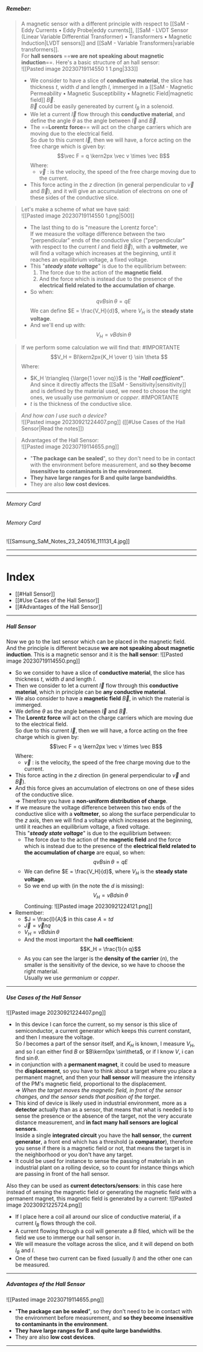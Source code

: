 ##### ***Remeber***:

> A magnetic sensor with a different principle with respect to [[SaM - Eddy Currents • Eddy Probe|eddy currents]], [[SaM - LVDT Sensor (Linear Variable Differential Transformer) • Transformers • Magnetic Induction|LVDT sensors]] and [[SaM - Variable Transformers|variable transformers]].<br>For **hall sensors** ==**we are not speaking about magnetic induction**==.
> Here's a basic structure of an hall sensor:<br>![[Pasted image 20230719114550 1 1.png|333]]
> - We consider to have a slice of **conductive material**, the slice has thickness $t$, width $d$ and length $l$, immerged in a [[SaM - Magnetic Permeability • Magnetic Susceptibility • Magnetic Field|magnetic field]] $\vec B$.<br>$\vec B$ could be easily genereated by current $I_B$ in a solenoid. 
> - We let a current $\vec I$ flow through this **conductive material**, and define the angle $\theta$ as the angle between $\vec I$ and $\vec B$.
> - The ==**Lorentz force**== will act on the charge carriers which are moving due to the electrical field.<br>So due to this current $\vec I$, then we will have, a force acting on the free charge which is given by:$$\vec F = q \kern2px \vec v \times \vec B$$Where:
> 	- $\vec v$ : is the velocity, the speed of the free charge moving due to the current.
> - This force acting in the $z$ direction (in general perpendicular to $\vec v$ and $\vec B$), and it will give an accumulation of electrons on one of these sides of the conductive slice.

> Let's make a scheme of what we have said:<br>![[Pasted image 20230719114550 1.png|500]]
> - The last thing to do is "measure the Lorentz force":<br>If we measure the voltage difference between the two "perpendicular" ends of the conductive slice ("perpendicular" with respect to the current $I$ and field $\vec B$), with a **voltmeter**, we will find a voltage which increases at the beginning, until it reaches an equilibrium voltage, a fixed voltage.
> - This "***steady state voltage***" is due to the equilibrium between:
> 	1. The force due to the action of the **magnetic field**.
> 	2. And the force which is instead due to the presence of the **electrical field related to the accumulation of charge**.
> - So when:$$qvB\sin\theta=qE$$We can define $E = \frac{V_H}{d}$, where $V_H$ is the **steady state voltage**.
> - And we'll end up with:$$V_H = v B d \sin\theta$$

> If we perform some calculation we will find that: #IMPORTANTE $$V_H = BI\kern2px{K_H \over t}  \sin \theta $$Where:
> 	- $K_H \triangleq {\large{1 \over nq}}$ is the "***Hall coefficient"***.<br>And since it directly affects the [[SaM - Sensitivity|sensitivity]] and is defined by the material used, we need to choose the right ones, we usually use *germanium* or *copper*. #IMPORTANTE 
> 	- $t$ is the thickness of the conductive slice.

> *And how can I use such a device?*<br>![[Pasted image 20230921224407.png]]
> ([[#Use Cases of the Hall Sensor|Read the notes]])

>Advantages of the Hall Sensor:<br>![[Pasted image 20230719114655.png]]
>- "**The package can be sealed**", so they don't need to be in contact with the environment before measurement, and **so they become insensitive to contaminants in the environment**.
>- **They have large ranges for B and quite large bandwidths**.
>- They are also **low cost devices**.

---
###### Memory Card
###### Memory Card
![[Samsung_SaM_Notes_23_240516_111131_4.jpg]]

---

---
# Index
- [[#Hall Sensor]]
- [[#Use Cases of the Hall Sensor]]
- [[#Advantages of the Hall Sensor]]

---
##### Hall Sensor
Now we go to the last sensor which can be placed in the magnetic field.
And the principle is different because **we are not speaking about magnetic induction**.
This is a magnetic sensor and it is the **hall sensor**:
![[Pasted image 20230719114550.png]]
- So we consider to have a slice of **conductive material**, the slice has thickness $t$, width $d$ and length $l$. 
- Then we consider to let a current $\vec I$ flow through this **conductive material**, which in principle can be **any conductive material**.
- We also consider to have a **magnetic field** $\vec B$, in which the material is immerged.
- We define $\theta$ as the angle between $\vec I$ and $\vec B$.
- The **Lorentz force** will act on the charge carriers which are moving due to the electrical field.<br>So due to this current $\vec I$, then we will have, a force acting on the free charge which is given by:$$\vec F = q \kern2px \vec v \times \vec B$$Where:
	- $\vec v$ : is the velocity, the speed of the free charge moving due to the current.
- This force acting in the $z$ direction (in general perpendicular to $\vec v$ and $\vec B$).
- And this force gives an accumulation of electrons on one of these sides of the conductive slice.<br>⇒ Therefore you have a **non-uniform distribution of charge**.
- If we measure the voltage difference between this two ends of the conductive slice with a **voltmeter**, so along the surface perpendicular to the $z$ axis, then we will find a voltage which increases at the beginning, until it reaches an equilibrium voltage, a fixed voltage.<br>This "***steady state voltage***" is due to the equilibrium between:
	- The force due to the action of the **magnetic field** and the force which is instead due to the presence of the **electrical field related to the accumulation of charge** are equal, so when:$$qvB\sin\theta=qE$$
	- We can define $E = \frac{V_H}{d}$, where $V_H$ is the **steady state voltage**.
	- So we end up with (in the note the $d$ is missing):$$V_H = v B d \sin\theta$$
Continuing:
![[Pasted image 20230921224121.png]]
- Remember:
	- $J = \frac{I}{A}$ in this case $A = td$
	- $\vec J = \vec v n q$
	- $V_H = v B d \sin\theta$
	- And the most important the **hall coefficient**:$$K_H = \frac{1}{n q}$$
	- As you can see the larger is the **density of the carrier** ($n$), the smaller is the sensitivity of the device, so we have to choose the right material.<br>Usually we use *germanium* or *copper*.

---
##### Use Cases of the Hall Sensor

![[Pasted image 20230921224407.png]]
- In this device I can force the current, so my sensor is this slice of semiconductor, a current generator which keeps this current constant, and then I measure the voltage.<br>So $I$ becomes a part of the sensor itself, and $K_H$ is known, I measure $V_H$, and so I can either find $B$ or $B\kern0px \sin\theta$, or if I know $V$, i can find $\sin \theta$.
- in conjunction with a **permanent magnet**, it could be used to measure the **displacement**, so you have to think about a target where you place a permanent magnet, and then your **hall sensor** will measure the intensity of the PM's magnetic field, proportional to the displacement.<br>⇒ *When the target moves the magnetic field, in front of the sensor changes, and the sensor sends that position of the target*.
- This kind of device is likely used in industrial environment, more as a **detector** actually than as a sensor, that means that what is needed is to sense the presence or the absence of the target, not the very accurate distance measurement, and **in fact many hall sensors are logical sensors**.<br>Inside a single **integrated circuit** you have the **hall sensor**, the **current generator**, a front end which has a threshold (a **comparator**), therefore you sense if there is a magnetic field or not, that means the target is in the neighborhood or you don't have any target.
- It could be used for instance to sense the passing of materials in an industrial plant on a rolling device, so to count for instance things which are passing in front of the hall sensor.

Also they can be used as **current detectors/sensors**: in this case here instead of sensing the magnetic field or generating the magnetic field with a permanent magnet, this magnetic field is generated by a current:
![[Pasted image 20230921225724.png]]
- If I place here a coil all around our slice of conductive material, if a current $I_B$ flows through the coil.
- A current flowing through a coil will generate a $B$ filed, which will be the field we use to immerge our hall sensor in.
- We will measure the voltage across the slice, and it will depend on both $I_B$ and $I$.
- One of these two current can be fixed (usually $I$) and the other one can be measured.

---
##### Advantages of the Hall Sensor
![[Pasted image 20230719114655.png]]
- "**The package can be sealed**", so they don't need to be in contact with the environment before measurement, and **so they become insensitive to contaminants in the environment**.
- **They have large ranges for B and quite large bandwidths**.
- They are also **low cost devices**.

---